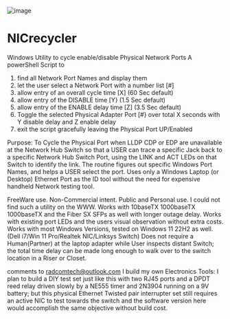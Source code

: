 ![image](https://github.com/JohnnyCantTube/NICrecycler/assets/24592486/8b38ed23-a8d9-424f-bde8-b2d5f1170e74)


# NICrecycler
Windows Utility to cycle enable/disable Physical Network Ports
A powerShell Script to 
1. find all Network Port Names and display them
2. let the user select a Network Port with a number list [#]
3. allow entry of an overall cycle time [X] (60 Sec default)
4. allow entry of the DISABLE time [Y} (1.5 Sec default)
5. allow entry of the ENABLE delay time [Z] (3.5 Sec default)
6. Toggle the selected Physical Adapter Port [#} over total X seconds with Y disable delay and Z enable delay
7. exit the script gracefully leaving the Physical Port UP/Enabled

 Purpose: To Cycle the Physical Port when LLDP CDP or EDP are unavailable at the Network Hub Switch
so that a USER can trace a specific Jack back to a specific Network Hub Switch Port,
using the LINK and ACT LEDs on that Switch to identify the link.
The routine figures out specific Windows Port Names, and helps a USER select the port.
Uses only a Windows Laptop (or Desktop) Ethernet Port as the ID tool without the need for
expensive handheld Network testing tool.

FreeWare use. Non-Commercial intent. Public and Personal use.
I could not find such a utility on the WWW.
Works with 10baseTX 1000baseTX 1000baseTX and the Fiber SX SFPs as well with longer outage delay.
Works with existing port LEDs and the users visual observation without extra costs.
Works with most Windows Versions, tested on Windows 11 22H2 as well. (Dell i7/Win 11 Pro/Realtek NIC/Linksys Switch)
Does not require a Human(Partner) at the laptop adapter while User inspects distant Switch;
the total time delay can be made long enough to walk over to the switch location in a Riser or Closet.

comments to radcomtech@outlook.com
I build my own Electronics Tools:
I plan to build a DIY test set just like this with two RJ45 ports and a DPDT reed relay driven slowly by a NE555 timer and 2N3904 running on a 9V battery;
but this physical Ethernet Twisted pair interrupter set still requires an active NIC to test towards the switch
and the software version here would accomplish the same objective without build cost.
